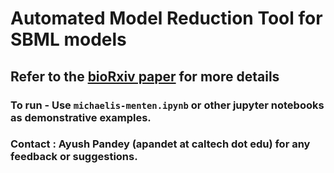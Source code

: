 # Automated Model Reduction Tool for SBML models
## Refer to the [bioRxiv paper](https://www.biorxiv.org/content/10.1101/640276v1) for more details

### To run - Use `michaelis-menten.ipynb` or other jupyter notebooks as demonstrative examples.

### Contact : Ayush Pandey (apandet at caltech dot edu) for any feedback or suggestions.